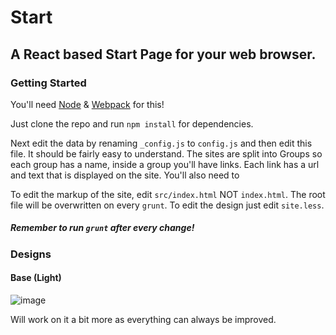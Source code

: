 # Start
## A React based Start Page for your web browser.

### Getting Started

You'll need [Node](http://nodejs.org/) & [Webpack](http://gruntjs.com/) for this!

Just clone the repo and run `npm install` for dependencies.

Next edit the data by renaming `_config.js` to `config.js` and then edit this file. It should be fairly easy to understand. The sites are split into Groups so each group has a name, inside a group you'll have links. Each link has a url and text that is displayed on the site. You'll also need to 

To edit the markup of the site, edit `src/index.html` NOT `index.html`. The root file will be overwritten on every `grunt`. To edit the design just edit `site.less`.

##### Remember to run `grunt` after every change!

### Designs

#### Base (Light)

![image](http://puu.sh/61hOp.png)

Will work on it a bit more as everything can always be improved.
